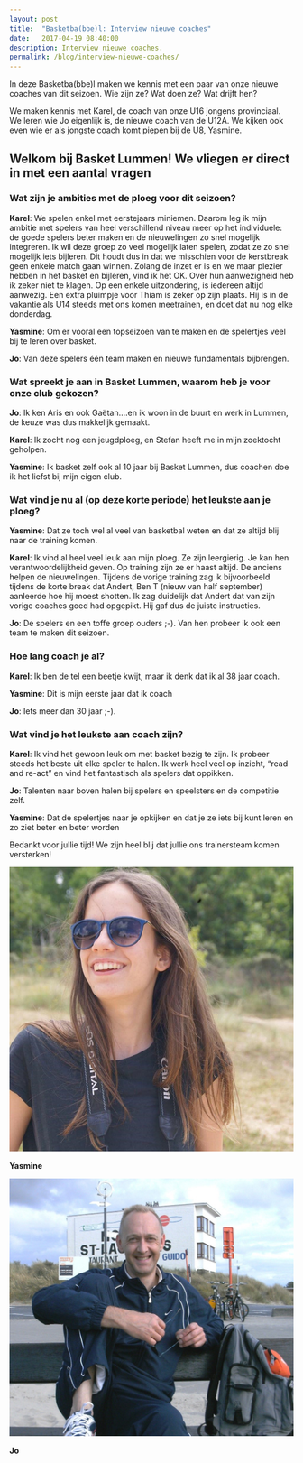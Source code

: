 ```yaml
---
layout: post
title:  "Basketba(bbe)l: Interview nieuwe coaches"
date:   2017-04-19 08:40:00
description: Interview nieuwe coaches.
permalink: /blog/interview-nieuwe-coaches/
---
```



In deze Basketba(bbe)l maken we kennis met een paar van onze nieuwe coaches van dit seizoen. Wie zijn ze? Wat doen ze? Wat drijft hen?

We maken kennis met Karel, de coach van onze U16 jongens provinciaal. We leren wie Jo eigenlijk is, de nieuwe coach van de U12A. We kijken ook even wie er als jongste coach komt piepen bij de U8, Yasmine.

## Welkom bij Basket Lummen! We vliegen er direct in met een aantal vragen

### Wat zijn je ambities met de ploeg voor dit seizoen?

**Karel**: We spelen enkel met eerstejaars miniemen. Daarom leg ik mijn ambitie met spelers van heel verschillend niveau meer op het individuele: de goede spelers beter maken en de nieuwelingen zo snel mogelijk integreren. Ik wil deze groep zo veel mogelijk laten spelen, zodat ze zo snel mogelijk iets bijleren. Dit houdt dus in dat we misschien voor de kerstbreak geen enkele match gaan winnen. Zolang de inzet er is en we maar plezier hebben in het basket en bijleren, vind ik het OK.
Over hun aanwezigheid heb ik zeker niet te klagen. Op een enkele uitzondering, is iedereen altijd aanwezig. Een extra pluimpje voor Thiam is zeker op zijn plaats. Hij is in de vakantie als U14 steeds met ons komen meetrainen, en doet dat nu nog elke donderdag.

**Yasmine**: Om er vooral een topseizoen van te maken en de spelertjes veel bij te leren over basket.

**Jo**: Van deze spelers één team maken en nieuwe fundamentals bijbrengen.

### Wat spreekt je aan in Basket Lummen, waarom heb je voor onze club gekozen?

**Jo**: Ik ken Aris en ook Gaëtan....en ik woon in de buurt en werk in Lummen, de keuze was dus makkelijk gemaakt.

**Karel**: Ik zocht nog een jeugdploeg, en Stefan heeft me in mijn zoektocht geholpen.

**Yasmine**: Ik basket zelf ook al 10 jaar bij Basket Lummen, dus coachen doe ik het liefst bij mijn eigen club.

### Wat vind je nu al (op deze korte periode) het leukste aan je ploeg?

**Yasmine**: Dat ze toch wel al veel van basketbal weten en dat ze altijd blij naar de training komen.

**Karel**: Ik vind al heel veel leuk aan mijn ploeg. Ze zijn leergierig. Je kan hen verantwoordelijkheid geven. Op training zijn ze er haast altijd. De anciens helpen de nieuwelingen. Tijdens de vorige training zag ik bijvoorbeeld tijdens de korte break dat Andert, Ben T (nieuw van half september) aanleerde hoe hij moest shotten. Ik zag duidelijk dat Andert dat van zijn vorige coaches goed had opgepikt. Hij gaf dus de juiste instructies.

**Jo**: De spelers en een toffe groep ouders ;-). Van hen probeer ik ook een team te maken dit seizoen.

### Hoe lang coach je al?

**Karel**: Ik ben de tel een beetje kwijt, maar ik denk dat ik al 38 jaar coach.

**Yasmine**: Dit is mijn eerste jaar dat ik coach

**Jo**: Iets meer dan 30 jaar ;-).

### Wat vind je het leukste aan coach zijn?

**Karel**: Ik vind het gewoon leuk om met basket bezig te zijn. Ik probeer steeds het beste uit elke speler te halen. Ik werk heel veel op inzicht, “read and re-act” en vind het fantastisch als spelers dat oppikken.

**Jo**: Talenten naar boven halen bij spelers en speelsters en de competitie zelf.

**Yasmine**: Dat de spelertjes naar je opkijken en dat je ze iets bij kunt leren en zo ziet beter en beter worden

Bedankt voor jullie tijd! We zijn heel blij dat jullie ons trainersteam komen versterken!

![Yasmine](/blog/img/yasmine.jpg)

**Yasmine**

![Jo](/blog/img/jo.jpg)

**Jo**
